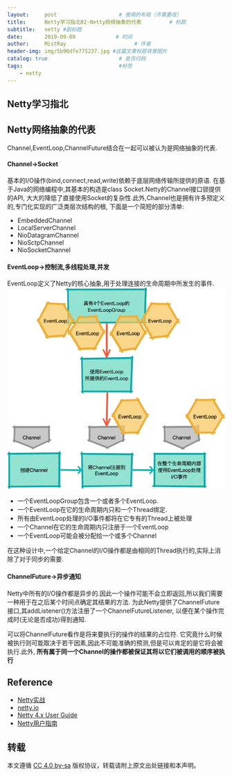 ```yaml
---
layout:     post                    # 使用的布局（不需要改）
title:      Netty学习指北02-Netty网络抽象的代表         # 标题 
subtitle:   netty #副标题
date:       2019-09-09             # 时间
author:     MistRay                      # 作者
header-img: img/5b90dfe775237.jpg #这篇文章标题背景图片
catalog: true                       # 是否归档
tags:                               #标签
    - netty
---
```

## Netty学习指北

## Netty网络抽象的代表
Channel,EventLoop,ChannelFuture结合在一起可以被认为是网络抽象的代表.

####  Channel->Socket
基本的I/O操作(bind,connect,read,write)依赖于底层网络传输所提供的原语.
在基于Java的网络编程中,其基本的构造是class Socket.Netty的Channel接口锁提供的API,
大大的降低了直接使用Socket的复杂性.此外,Channel也是拥有许多预定义的,专门化实现的广泛类层次结构的根,
下面是一个简短的部分清单:
* EmbeddedChannel
* LocalServerChannel
* NioDatagramChannel
* NioSctpChannel
* NioSocketChannel

####  EventLoop->控制流,多线程处理,并发
EventLoop定义了Netty的核心抽象,用于处理连接的生命周期中所发生的事件.
![post_2019_09_11_01.png](/img/post_img/post_2019_09_11_01.png)

* 一个EventLoopGroup包含一个或者多个EventLoop.
* 一个EventLoop在它的生命周期内只和一个Thread绑定.
* 所有由EventLoop处理的I/O事件都将在它专有的Thread上被处理
* 一个Channel在它的生命周期内只注册于一个EventLoop
* 一个EventLoop可能会被分配给一个或多个Channel

在这种设计中,一个给定Channel的I/O操作都是由相同的Thread执行的,实际上消除了对于同步的需要.

####  ChannelFuture->异步通知
Netty中所有的I/O操作都是异步的.因此一个操作可能不会立即返回,所以我们需要一种用于在之后某个时间点确定其结果的方法.
为此Netty提供了ChannelFuture接口,其addListener()方法注册了一个ChannelFutureListener,
以便在某个操作完成时(无论是否成功)得到通知.

可以将ChannelFuture看作是将来要执行的操作的结果的占位符.
它究竟什么时候被执行则可能取决于若干因素,因此不可能准确的预测,但是可以肯定的是它将会被执行.此外,
__所有属于同一个Channel的操作都被保证其将以它们被调用的顺序被执行__


## Reference
* [Netty实战](https://book.douban.com/subject/27038538/)
* [netty.io](https://netty.io/)
* [Netty 4.x User Guide](https://zhuanlan.zhihu.com/p/24955867)
* [Netty用户指南](https://github.com/waylau/netty-4-user-guide)
## 转载
本文遵循 [CC 4.0 by-sa](https://creativecommons.org/licenses/by-sa/4.0/) 版权协议，转载请附上原文出处链接和本声明。